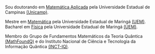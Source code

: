 Sou doutorando em [Matemática Aplicada](https://www.ime.unicamp.br/pos-graduacao/matematica-aplicada) pela Universidade Estadual de Campinas [(Unicamp)](https://www.unicamp.br/unicamp/).

Mestre em [Matemática](http://www.pma.uem.br/) pela Universidade Estadual de Maringá [(UEM)](http://www.uem.br/). Bacharel em [Física](http://www.dfi.uem.br/fisica/) pela Universidade Estadual de Maringá [(UEM)](http://www.uem.br/).

Membro do Grupo de Fundamentos Matemáticos da Teoria Quântica [(MathFoundQ)](https://www.ime.unicamp.br/~mfq/) e do Instituto Nacional de Ciência e Tecnologia da Informação Quântica [(INCT-IQ)](https://inctiq.if.ufrj.br/).
